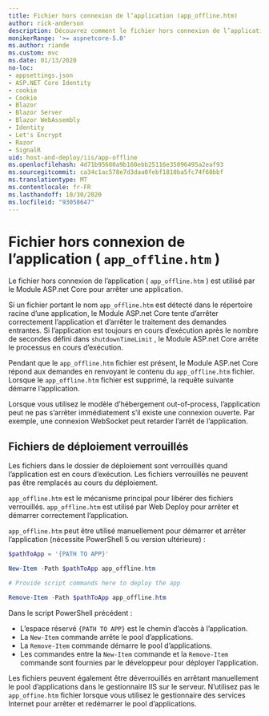 ```yaml
---
title: Fichier hors connexion de l’application (app_offline.htm)
author: rick-anderson
description: Découvrez comment le fichier hors connexion de l’application ( `app_offline.htm` ) fonctionne avec le Module ASP.net core.
monikerRange: '>= aspnetcore-5.0'
ms.author: riande
ms.custom: mvc
ms.date: 01/13/2020
no-loc:
- appsettings.json
- ASP.NET Core Identity
- cookie
- Cookie
- Blazor
- Blazor Server
- Blazor WebAssembly
- Identity
- Let's Encrypt
- Razor
- SignalR
uid: host-and-deploy/iis/app-offline
ms.openlocfilehash: 4d71b95680a9b160ebb25116e35096495a2eaf93
ms.sourcegitcommit: ca34c1ac578e7d3daa0febf1810ba5fc74f60bbf
ms.translationtype: MT
ms.contentlocale: fr-FR
ms.lasthandoff: 10/30/2020
ms.locfileid: "93058647"
---
```

# <a name="app-offline-file-app_offlinehtm"></a>Fichier hors connexion de l’application ( `app_offline.htm` )

Le fichier hors connexion de l’application ( `app_offline.htm` ) est utilisé par le Module ASP.net Core pour arrêter une application.

Si un fichier portant le nom `app_offline.htm` est détecté dans le répertoire racine d’une application, le Module ASP.net Core tente d’arrêter correctement l’application et d’arrêter le traitement des demandes entrantes. Si l’application est toujours en cours d’exécution après le nombre de secondes défini dans `shutdownTimeLimit` , le Module ASP.net Core arrête le processus en cours d’exécution.

Pendant que le `app_offline.htm` fichier est présent, le Module ASP.net Core répond aux demandes en renvoyant le contenu du `app_offline.htm` fichier. Lorsque le `app_offline.htm` fichier est supprimé, la requête suivante démarre l’application.

Lorsque vous utilisez le modèle d’hébergement out-of-process, l’application peut ne pas s’arrêter immédiatement s’il existe une connexion ouverte. Par exemple, une connexion WebSocket peut retarder l’arrêt de l’application.

## <a name="locked-deployment-files"></a>Fichiers de déploiement verrouillés

Les fichiers dans le dossier de déploiement sont verrouillés quand l’application est en cours d’exécution. Les fichiers verrouillés ne peuvent pas être remplacés au cours du déploiement.

`app_offline.htm` est le mécanisme principal pour libérer des fichiers verrouillés. `app_offline.htm` est utilisé par Web Deploy pour arrêter et démarrer correctement l’application.

`app_offline.htm` peut être utilisé manuellement pour démarrer et arrêter l’application (nécessite PowerShell 5 ou version ultérieure) :

```powershell
$pathToApp = '{PATH TO APP}'

New-Item -Path $pathToApp app_offline.htm

# Provide script commands here to deploy the app

Remove-Item -Path $pathToApp app_offline.htm
```

Dans le script PowerShell précédent :

* L’espace réservé `{PATH TO APP}` est le chemin d’accès à l’application.
* La `New-Item` commande arrête le pool d’applications.
* La `Remove-Item` commande démarre le pool d’applications.
* Les commandes entre la `New-Item` commande et la `Remove-Item` commande sont fournies par le développeur pour déployer l’application.

Les fichiers peuvent également être déverrouillés en arrêtant manuellement le pool d’applications dans le gestionnaire IIS sur le serveur. N’utilisez pas le `app_offine.htm` fichier lorsque vous utilisez le gestionnaire des services Internet pour arrêter et redémarrer le pool d’applications.
